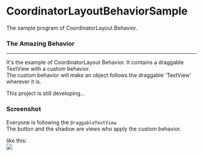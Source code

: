 # CoordinatorLayoutBehaviorSample
The sample program of CoordinatorLayout.Behavior.

### The Amazing Behavior
---

It's the example of CoordinatorLayout Behavior. It contains a draggable TextView with a custom behavior. <br>
The custom behavior will make an object follows the draggable 'TextView' wherever it is. <br>

This project is still developing... 


### Screenshot

Everyone is following the `DraggableTextView` <br>
The button and the shadow are views who apply the custom behavior.

like this:  <br>
![](https://upload.cc/i1/2018/07/21/KrXqCV.gif)
